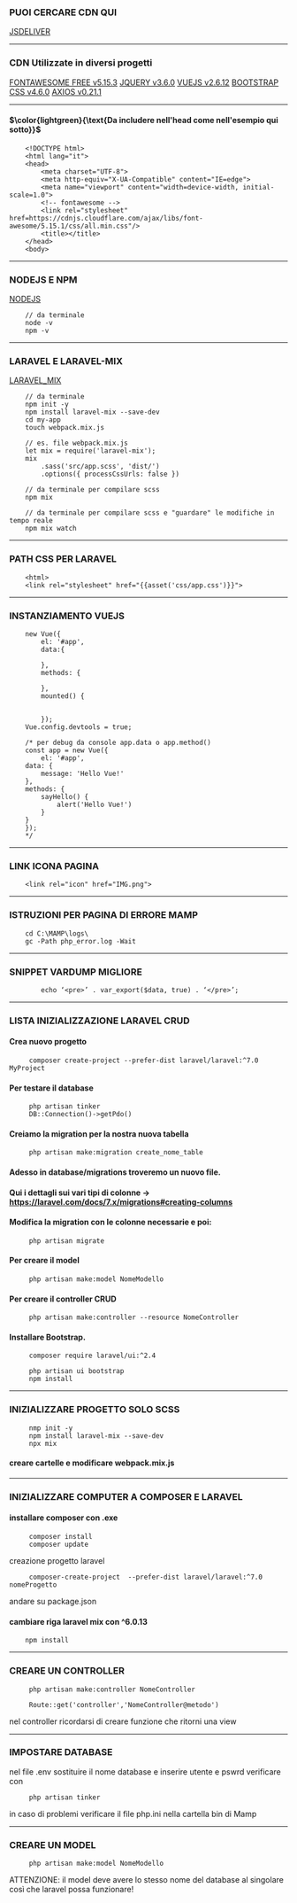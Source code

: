 ### PUOI CERCARE CDN QUI

[JSDELIVER](https://www.jsdelivr.com/)

----------------------------------------------------------------------------------------------------------------------

### CDN Utilizzate in diversi progetti

[FONTAWESOME FREE v5.15.3](https://cdn.jsdelivr.net/npm/@fortawesome/fontawesome-free@5.15.3/css/all.css)
[JQUERY v3.6.0](https://cdn.jsdelivr.net/npm/jquery@3.6.0/dist/jquery.js)
[VUEJS v2.6.12](https://cdn.jsdelivr.net/npm/jquery@3.6.0/dist/jquery.js)
[BOOTSTRAP CSS v4.6.0](https://cdn.jsdelivr.net/npm/bootstrap@4.6.0/dist/css/bootstrap.css)
[AXIOS v0.21.1](https://cdn.jsdelivr.net/npm/axios@0.21.1/dist/axios.js)

----------------------------------------------------------------------------------------------------------------------

#### $\color{lightgreen}{\text{Da includere nell'head come nell'esempio qui sotto}}$

		<!DOCTYPE html>
		<html lang="it">
		<head>
			<meta charset="UTF-8">
			<meta http-equiv="X-UA-Compatible" content="IE=edge">
			<meta name="viewport" content="width=device-width, initial-scale=1.0">
			<!-- fontawesome -->
			<link rel="stylesheet" href=https://cdnjs.cloudflare.com/ajax/libs/font-awesome/5.15.1/css/all.min.css"/>
			<title></title>
		</head>
		<body>

----------------------------------------------------------------------------------------------------------------------

### NODEJS E NPM
[NODEJS](https://nodejs.org/en/download/)

		// da terminale
		node -v
		npm -v

----------------------------------------------------------------------------------------------------------------------

### LARAVEL E LARAVEL-MIX
[LARAVEL_MIX](https://laravel-mix.com/docs/6.0/installation)

		// da terminale
		npm init -y
		npm install laravel-mix --save-dev
		cd my-app
		touch webpack.mix.js

		// es. file webpack.mix.js
		let mix = require('laravel-mix');
		mix
			.sass('src/app.scss', 'dist/')
			.options({ processCssUrls: false })

		// da terminale per compilare scss
		npm mix

		// da terminale per compilare scss e "guardare" le modifiche in tempo reale
		npm mix watch

----------------------------------------------------------------------------------------------------------------------

### PATH CSS PER LARAVEL
		<html>
		<link rel="stylesheet" href="{{asset('css/app.css')}}">
----------------------------------------------------------------------------------------------------------------------

### INSTANZIAMENTO VUEJS
		new Vue({
			el: '#app',
			data:{

			},
			methods: {

			},
			mounted() {
				
			
			});
		Vue.config.devtools = true;

		/* per debug da console app.data o app.method()
		const app = new Vue({
			el: '#app',
		data: {
			message: 'Hello Vue!'
		},
		methods: {
			sayHello() {
				alert('Hello Vue!')
			}
		}
		});
		*/

----------------------------------------------------------------------------------------------------------------------

### LINK ICONA PAGINA

        <link rel="icon" href="IMG.png">


----------------------------------------------------------------------------------------------------------------------

### ISTRUZIONI PER PAGINA DI ERRORE MAMP
        cd C:\MAMP\logs\
        gc -Path php_error.log -Wait

----------------------------------------------------------------------------------------------------------------------

### SNIPPET VARDUMP MIGLIORE

            echo ‘<pre>’ . var_export($data, true) . ‘</pre>’; 

----------------------------------------------------------------------------------------------------------------------

### LISTA INIZIALIZZAZIONE LARAVEL CRUD
#### Crea nuovo progetto
         composer create-project --prefer-dist laravel/laravel:^7.0 MyProject

#### Per testare il database
         php artisan tinker
         DB::Connection()->getPdo()

#### Creiamo la migration per la nostra nuova tabella
         php artisan make:migration create_nome_table

#### Adesso in database/migrations troveremo un nuovo file.

#### Qui i dettagli sui vari tipi di colonne -> https://laravel.com/docs/7.x/migrations#creating-columns

#### Modifica la migration con le colonne necessarie e poi:
         php artisan migrate  

#### Per creare il model
         php artisan make:model NomeModello

#### Per creare il controller CRUD
         php artisan make:controller --resource NomeController

#### Installare Bootstrap.
         composer require laravel/ui:^2.4

         php artisan ui bootstrap
         npm install

----------------------------------------------------------------------------------------------------------------------

### INIZIALIZZARE PROGETTO SOLO SCSS
         nmp init -y
         npm install laravel-mix --save-dev
         npx mix
#### creare cartelle e modificare webpack.mix.js


----------------------------------------------------------------------------------------------------------------------

### INIZIALIZZARE COMPUTER A COMPOSER E LARAVEL
#### installare composer con .exe
         composer install
         composer update

creazione progetto laravel

         composer-create-project  --prefer-dist laravel/laravel:^7.0 nomeProgetto

andare su package.json
#### cambiare riga laravel mix con ^6.0.13
        npm install

----------------------------------------------------------------------------------------------------------------------

### CREARE UN CONTROLLER
         php artisan make:controller NomeController

         Route::get('controller','NomeController@metodo')

nel controller ricordarsi di creare funzione che ritorni una view

----------------------------------------------------------------------------------------------------------------------

### IMPOSTARE DATABASE

nel file .env sostituire il nome database e inserire utente e pswrd
verificare con

         php artisan tinker

in caso di problemi verificare il file php.ini nella cartella bin di Mamp


----------------------------------------------------------------------------------------------------------------------

### CREARE UN MODEL
         php artisan make:model NomeModello
ATTENZIONE: il model deve avere lo stesso nome del database al singolare così che laravel possa funzionare!

